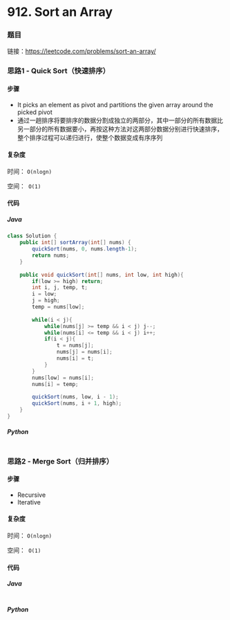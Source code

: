 # 912. Sort an Array

### 题目

链接：https://leetcode.com/problems/sort-an-array/



### 思路1 - Quick Sort（快速排序）

#### 步骤

- It picks an element as pivot and partitions the given array around the picked pivot
- 通过一趟排序将要排序的数据分割成独立的两部分，其中一部分的所有数据比另一部分的所有数据要小，再按这种方法对这两部分数据分别进行快速排序，整个排序过程可以递归进行，使整个数据变成有序序列



#### 复杂度

时间： `O(nlogn)`

空间：` O(1)`

#### 代码

##### Java

```java
class Solution {
    public int[] sortArray(int[] nums) {
        quickSort(nums, 0, nums.length-1);
        return nums;
    }
    
    public void quickSort(int[] nums, int low, int high){
        if(low >= high) return;
        int i, j, temp, t;
        i = low;
        j = high;
        temp = nums[low];
        
        while(i < j){
            while(nums[j] >= temp && i < j) j--;
            while(nums[i] <= temp && i < j) i++;
            if(i < j){
                t = nums[j];
                nums[j] = nums[i];
                nums[i] = t;
            }
        }
        nums[low] = nums[i];
        nums[i] = temp;
        
        quickSort(nums, low, i - 1);
        quickSort(nums, i + 1, high);
    }
}
```



##### Python

```python

```





### 思路2 - Merge Sort（归并排序）

#### 步骤

- Recursive
- Iterative





#### 复杂度

时间： `O(nlogn)`

空间：` O(1)`

#### 代码

##### Java

```java

```



##### Python

```python

```


